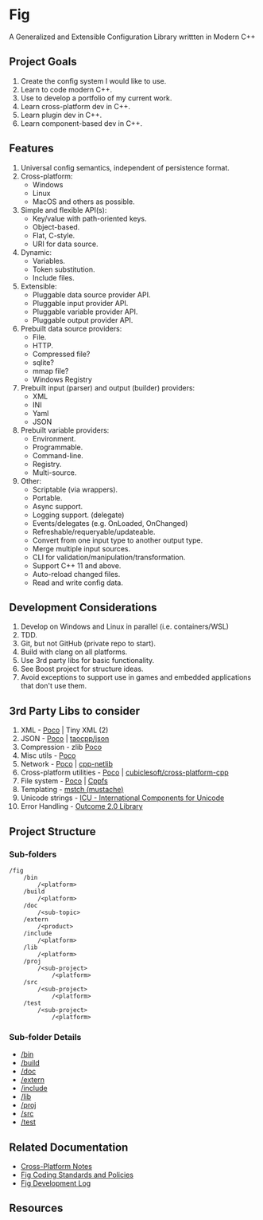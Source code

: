 # Fig 

A Generalized and Extensible Configuration Library writtten in Modern C++

## Project Goals

 1. Create the config system I would like to use.
 1. Learn to code modern C++.
 1. Use to develop a portfolio of my current work.
 1. Learn cross-platform dev in C++.
 1. Learn plugin dev in C++.
 1. Learn component-based dev in C++.

## Features

 1. Universal config semantics, independent of persistence format.
 1. Cross-platform:
    - Windows
    - Linux
    - MacOS and others as possible.
 1. Simple and flexible API(s):
    - Key/value with path-oriented keys.
    - Object-based.
    - Flat, C-style.
    - URI for data source.
 1. Dynamic:
    - Variables.
    - Token substitution.
    - Include files.
 1. Extensible:
    - Pluggable data source provider API.
    - Pluggable input provider API.
    - Pluggable variable provider API.
    - Pluggable output provider API.
 1. Prebuilt data source providers:
    - File.
    - HTTP.
    - Compressed file?
    - sqlite?
    - mmap file?
    - Windows Registry
 1. Prebuilt input (parser) and output (builder) providers: 
    - XML
    - INI
    - Yaml
    - JSON
 1. Prebuilt variable providers:
    - Environment.
    - Programmable.
    - Command-line.
    - Registry.
    - Multi-source.
 1. Other:
    - Scriptable (via wrappers).
    - Portable.
    - Async support.
    - Logging support. (delegate) 
    - Events/delegates (e.g. OnLoaded, OnChanged)
    - Refreshable/requeryable/updateable.
    - Convert from one input type to another output type.
    - Merge multiple input sources.
    - CLI for validation/manipulation/transformation.
    - Support C++ 11 and above.
    - Auto-reload changed files.
    - Read and write config data.

## Development Considerations

 1. Develop on Windows and Linux in parallel (i.e. containers/WSL)
 1. TDD.
 1. Git, but not GitHub (private repo to start).
 1. Build with clang on all platforms.
 1. Use 3rd party libs for basic functionality.
 1. See Boost project for structure ideas.
 1. Avoid exceptions to support use in games and embedded applications that don't use them.

## 3rd Party Libs to consider

 1. XML - [Poco](http://pocoproject.org/) | Tiny XML (2)
 1. JSON - [Poco](http://pocoproject.org/) | [taocpp/json](https://github.com/taocpp/json)
 1. Compression - zlib [Poco](http://pocoproject.org/)
 1. Misc utils - [Poco](http://pocoproject.org/)
 1. Network - [Poco](http://pocoproject.org/) | [cpp-netlib](http://cpp-netlib.org/)
 1. Cross-platform utilities - [Poco](http://pocoproject.org/) | [cubiclesoft/cross-platform-cpp](https://github.com/cubiclesoft/cross-platform-cpp)
 1. File system - [Poco](http://pocoproject.org/) | [Cppfs](https://github.com/cginternals/cppfs)
 1. Templating - [mstch (mustache)](https://mustache.github.io/)
 1. Unicode strings - [ICU - International Components for Unicode](http://site.icu-project.org/)
 1. Error Handling - [Outcome 2.0 Library](https://ned14.github.io/outcome/)

## Project Structure

### Sub-folders

    /fig
        /bin
            /<platform>
        /build
            /<platform>
        /doc
            /<sub-topic>
        /extern
            /<product>
        /include
            /<platform>
        /lib
            /<platform>
        /proj
            /<sub-project>
                /<platform>
        /src
            /<sub-project>
                /<platform>
        /test
            /<sub-project>
                /<platform>

### Sub-folder Details

- [/bin](./bin/README.md)
- [/build](./build/README.md)
- [/doc](./doc/README.md)
- [/extern](./extern/README.md)
- [/include](./include/README.md)
- [/lib](./lib/README.md)
- [/proj](./proj/README.md)
- [/src](./src/README.md)
- [/test](./test/README.md)

## Related Documentation

- [Cross-Platform Notes](./doc/cross-platform.md)
- [Fig Coding Standards and Policies](./doc/coding-standards.md)
- [Fig Development Log](./doc/dev-log.md)

## Resources
